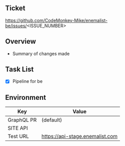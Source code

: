 ## Ticket

https://github.com/CodeMonkey-Mike/enemalist-be/issues/<ISSUE_NUMBER>

## Overview

- Summary of changes made

## Task List

- [x] Pipeline for be

## Environment

| Key         | Value                                  |
| ----------- | -------------------------------------- |
| GraphQL PR  | (default)                              |
| SITE API    |                                        |
| Test URL    | https://api-stage.enemalist.com        |
